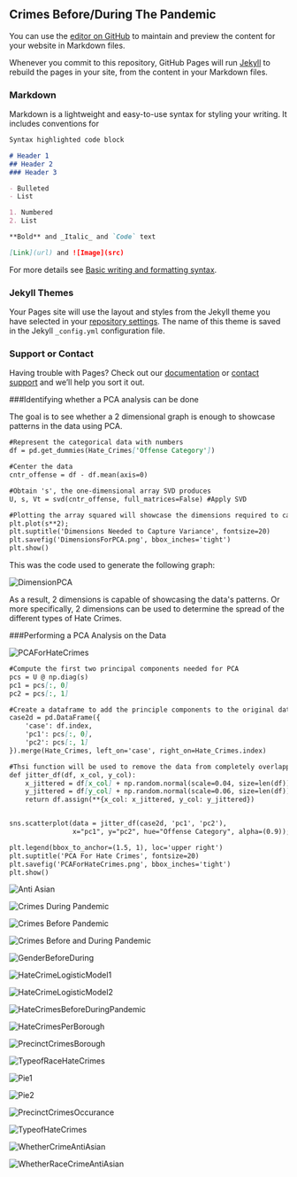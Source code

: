 ## Crimes Before/During The Pandemic

You can use the [editor on GitHub](https://github.com/Stevenh825-git/Crimes-Before-During-Pandemic/edit/main/README.md) to maintain and preview the content for your website in Markdown files.

Whenever you commit to this repository, GitHub Pages will run [Jekyll](https://jekyllrb.com/) to rebuild the pages in your site, from the content in your Markdown files.

### Markdown

Markdown is a lightweight and easy-to-use syntax for styling your writing. It includes conventions for

```markdown
Syntax highlighted code block

# Header 1
## Header 2
### Header 3

- Bulleted
- List

1. Numbered
2. List

**Bold** and _Italic_ and `Code` text

[Link](url) and ![Image](src)
```

For more details see [Basic writing and formatting syntax](https://docs.github.com/en/github/writing-on-github/getting-started-with-writing-and-formatting-on-github/basic-writing-and-formatting-syntax).

### Jekyll Themes

Your Pages site will use the layout and styles from the Jekyll theme you have selected in your [repository settings](https://github.com/Stevenh825-git/Crimes-Before-During-Pandemic/settings/pages). The name of this theme is saved in the Jekyll `_config.yml` configuration file.

### Support or Contact

Having trouble with Pages? Check out our [documentation](https://docs.github.com/categories/github-pages-basics/) or [contact support](https://support.github.com/contact) and we’ll help you sort it out.

###Identifying whether a PCA analysis can be done

The goal is to see whether a 2 dimensional graph is enough to showcase patterns in the data using PCA. 

```markdown
#Represent the categorical data with numbers
df = pd.get_dummies(Hate_Crimes['Offense Category'])

#Center the data
cntr_offense = df - df.mean(axis=0)  

#Obtain 's', the one-dimensional array SVD produces
U, s, Vt = svd(cntr_offense, full_matrices=False) #Apply SVD

#Plotting the array squared will showcase the dimensions required to capture variance
plt.plot(s**2);
plt.suptitle('Dimensions Needed to Capture Variance', fontsize=20)
plt.savefig('DimensionsForPCA.png', bbox_inches='tight')
plt.show()

```
This was the code used to generate the following graph:

![DimensionPCA](/Crimes-Before-During-Pandemic/assets/css/DimensionsForPCA.png)

As a result, 2 dimensions is capable of showcasing the data's patterns. Or more specifically, 2 dimensions can be used to determine the spread of the different types of Hate Crimes. 


###Performing a PCA Analysis on the Data

![PCAForHateCrimes](/Crimes-Before-During-Pandemic/assets/css/PCAForHateCrimes.png)

```markdown
#Compute the first two principal components needed for PCA
pcs = U @ np.diag(s)
pc1 = pcs[:, 0]
pc2 = pcs[:, 1]

#Create a dataframe to add the principle components to the original data
case2d = pd.DataFrame({
    'case': df.index,
    'pc1': pcs[:, 0],
    'pc2': pcs[:, 1]
}).merge(Hate_Crimes, left_on='case', right_on=Hate_Crimes.index)

#Thsi function will be used to remove the data from completely overlapping
def jitter_df(df, x_col, y_col):
    x_jittered = df[x_col] + np.random.normal(scale=0.04, size=len(df))
    y_jittered = df[y_col] + np.random.normal(scale=0.06, size=len(df))
    return df.assign(**{x_col: x_jittered, y_col: y_jittered})


sns.scatterplot(data = jitter_df(case2d, 'pc1', 'pc2'),
                x="pc1", y="pc2", hue="Offense Category", alpha=(0.9));

plt.legend(bbox_to_anchor=(1.5, 1), loc='upper right')
plt.suptitle('PCA For Hate Crimes', fontsize=20)
plt.savefig('PCAForHateCrimes.png', bbox_inches='tight')
plt.show()
```

![Anti Asian](/Crimes-Before-During-Pandemic/assets/css/AntiAsian.png)

![Crimes During Pandemic](/Crimes-Before-During-Pandemic/assets/css/CrimesDuringPandemic.png)

![Crimes Before Pandemic](/Crimes-Before-During-Pandemic/assets/css/CrimesPrePandemic.png)

![Crimes Before and During Pandemic](/Crimes-Before-During-Pandemic/assets/css/CrimesPreDuringPandemic.png)


![GenderBeforeDuring](/Crimes-Before-During-Pandemic/assets/css/GenderBeforeDuring.png)

![HateCrimeLogisticModel1](/Crimes-Before-During-Pandemic/assets/css/HateCrimeLogisticModel1.png)

![HateCrimeLogisticModel2](/Crimes-Before-During-Pandemic/assets/css/HateCrimeLogisticModel2.png)

![HateCrimesBeforeDuringPandemic](/Crimes-Before-During-Pandemic/assets/css/HateCrimesBeforeDuringPandemic.png)

![HateCrimesPerBorough](/Crimes-Before-During-Pandemic/assets/css/HateCrimesPerBorough.png)


![PrecinctCrimesBorough](/Crimes-Before-During-Pandemic/assets/css/PrecinctCrimesBorough.png)



![TypeofRaceHateCrimes](/Crimes-Before-During-Pandemic/assets/css/TypeofRaceHateCrimes.png)



![Pie1](/Crimes-Before-During-Pandemic/assets/css/Pie1.png)

![Pie2](/Crimes-Before-During-Pandemic/assets/css/Pie2.png)



![PrecinctCrimesOccurance](/Crimes-Before-During-Pandemic/assets/css/PrecinctCrimesOccurance.png)

![TypeofHateCrimes](/Crimes-Before-During-Pandemic/assets/css/TypeofHateCrimes.png)


![WhetherCrimeAntiAsian](/Crimes-Before-During-Pandemic/assets/css/WhetherCrimeAntiAsian.png)

![WhetherRaceCrimeAntiAsian](/Crimes-Before-During-Pandemic/assets/css/WhetherRaceCrimeAntiAsian.png)
